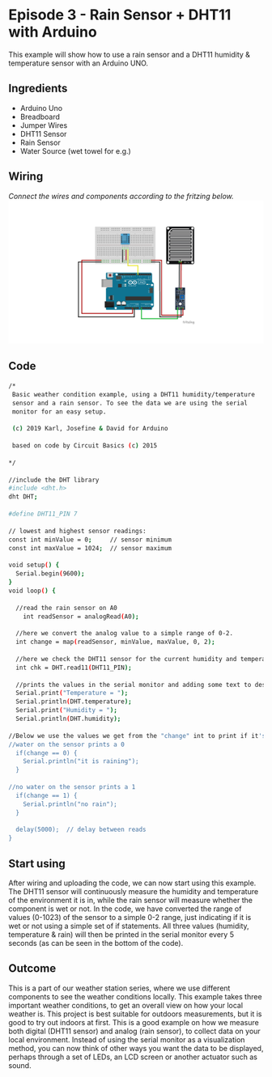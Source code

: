 # Episode 3 - Rain Sensor + DHT11 with Arduino
This example will show how to use a rain sensor and a DHT11 humidity & temperature sensor with an Arduino UNO.


## Ingredients
- Arduino Uno
- Breadboard
- Jumper Wires
- DHT11 Sensor
- Rain Sensor
- Water Source (wet towel for e.g.)



## Wiring
 *Connect the wires and components according to the fritzing below.*
![alt text](https://github.com/arduino/livecast/raw/master/Season%203/Episode%206%20-%20Rain%20Sensor/fritzing_e4.png "Logo Title Text 1")



## Code

```sh
/* 
 Basic weather condition example, using a DHT11 humidity/temperature
 sensor and a rain sensor. To see the data we are using the serial
 monitor for an easy setup.

 (c) 2019 Karl, Josefine & David for Arduino

 based on code by Circuit Basics (c) 2015

*/

//include the DHT library
#include <dht.h>
dht DHT;

#define DHT11_PIN 7

// lowest and highest sensor readings:
const int minValue = 0;     // sensor minimum
const int maxValue = 1024;  // sensor maximum

void setup() {
  Serial.begin(9600);  
}
void loop() {
  
  //read the rain sensor on A0
	int readSensor = analogRead(A0);

  //here we convert the analog value to a simple range of 0-2.
  int change = map(readSensor, minValue, maxValue, 0, 2);

  //here we check the DHT11 sensor for the current humidity and temperature
  int chk = DHT.read11(DHT11_PIN);

  //prints the values in the serial monitor and adding some text to describe the value
  Serial.print("Temperature = ");
  Serial.println(DHT.temperature);
  Serial.print("Humidity = ");
  Serial.println(DHT.humidity);
	
//Below we use the values we get from the "change" int to print if it's raining or not 
//water on the sensor prints a 0
  if(change == 0) {
    Serial.println("it is raining");
  }

//no water on the sensor prints a 1
  if(change == 1) {
    Serial.println("no rain");
  }

  delay(5000);  // delay between reads
}

```

## Start using

After wiring and uploading the code, we can now start using this example. The DHT11 sensor will continuously measure the humidity and temperature of the environment it is in, while the rain sensor will measure whether the component is wet or not. In the code, we have converted the range of values (0-1023) of the sensor to a simple 0-2 range, just indicating if it is wet or not using a simple set of if statements. All three values (humidity, temperature & rain) will then be printed in the serial monitor every 5 seconds (as can be seen in the bottom of the code). 


## Outcome

This is a part of our weather station series, where we use different components to see the weather conditions locally. This example takes three important weather conditions, to get an overall view on how your local weather is. This project is best suitable for outdoors measurements, but it is good to try out indoors at first. This is a good example on how we measure both digital (DHT11 sensor) and analog (rain sensor), to collect data on your local environment. Instead of using the serial monitor as a visualization method, you can now think of other ways you want the data to be displayed, perhaps through a set of LEDs, an LCD screen or another actuator such as sound.

